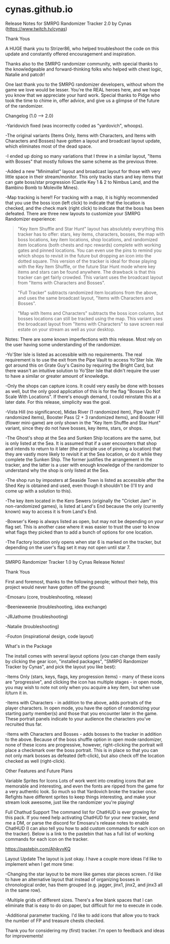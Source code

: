 # cynas.github.io

Release Notes for SMRPG Randomizer Tracker 2.0 by Cynas (https://www.twitch.tv/cynas)

Thank Yous

A HUGE thank you to Strizer86, who helped troubleshoot the code on this update and constantly offered encouragement and inspiration.

Thanks also to the SMRPG randomizer community, with special thanks to the knowledgeable and forward-thinking folks who helped with chest logic, Natalie and patcdr!

One last thank you to the SMRPG randomizer developers, without whom the game we love would be lesser.  You're the REAL heroes here, and we hope you know that we appreciate your hard work.  Special thanks to Pidge who took the time to chime in, offer advice, and give us a glimpse of the future of the randomizer.

Changelog (1.0 --> 2.0)

-Yaridovich fixed (was incorrectly coded as "yardovich", whoops).

-The original variants (Items Only, Items with Characters, and Items with Characters and Bosses) have gotten a layout and broadcast layout update, which eliminates most of the dead space.

-I ended up doing so many variations that I threw in a similar layout, "Items with Bosses" that mostly follows the same scheme as the previous three.

-Added a new "Minimalist" layout and broadcast layout for those with very little space in their stream/monitor.  This only tracks stars and key items that can gate boss/star progression (Castle Key 1 & 2 to Nimbus Land, and the Bambino Bomb to Moleville Mines).

-Map tracking is here!!  For tracking with a map, it is highly recommended that you use the boss icon (left click) to indicate that the location is checked, and the check mark (right click) to indicate that the boss has been defeated.  There are three new layouts to customize your SMRPG Randomizer experience:

 >"Key Item Shuffle and Star Hunt" layout has absolutely everything this tracker has to offer: stars, key items, characters, bosses, the map with boss locations, key item locations, shop locations, and randomized item locations (both chests and npc rewards) complete with working gates and pinned locations.  You can even use the pins to remind you which shops to revisit in the future but dropping an icon into the dotted square.  This version of the tracker is ideal for those playing with the Key Item Shuffle, or the future Star Hunt mode where key items and stars can be found anywhere.  The drawback is that this tracker can get fairly crowded.  This variant uses the broadcast layout from "Items with Characters and Bosses".

 >"Full Tracker" subtracts randomized item locations from the above, and uses the same broadcast layout, "Items with Characters and Bosses".

 >"Map with Items and Characters" subtracts the boss icon column, but bosses locations can still be tracked using the map.  This variant uses the broadcast layout from "Items with Characters" to save screen real estate on your stream as well as your desktop.

Notes:
There are some known imperfections with this release.  Most rely on the user having some understanding of the randomizer.

-Yo'Ster Isle is listed as accessible with no requirements.  The real requirement is to use the exit from the Pipe Vault to access Yo'Ster Isle.  We got around this on Grate Guy's Casino by requiring the Bright Card, but there wasn't an intuitive solution to Yo'Ster Isle that didn't require the user to have a similar or greater amount of knowledge.

-Only the shops can capture icons.  It could very easily be done with bosses as well, but the only good application of this is for the flag "Bosses Do Not Scale With Locations".  If there's enough demand, I could reinstate this at a later date.  For this release, simplicity was the goal.

-Vista Hill (no significance), Midas River (1 randomized item), Pipe Vault (7 randomized items), Booster Pass (2 + 3 randomized items), and Booster Hill (flower mini-game) are only shown in the "Key Item Shuffle and Star Hunt" variant, since they do not have bosses, key items, stars, or shops.

-The Ghost's shop at the Sea and Sunken Ship locations are the same, but is only listed at the Sea.  It is assumed that if a user encounters that shop and intends to return to it later (the principle use of pinning a location) that they are vastly more likely to revisit it at the Sea location, or do it while they complete the Sunken Ship.  The former justifies the arrangement in the tracker, and the latter is a user with enough knowledge of the randomizer to understand why the shop is only listed at the Sea.

-The shop run by imposters at Seaside Town is listed as accessible after the Shed Key is obtained and used, even though it shouldn't be (I'll try and come up with a solution to this).

-The key item located in the Kero Sewers (originally the "Cricket Jam" in non-randomized games), is listed at Land's End because the only (currently known) way to access it is from Land's End.

-Bowser's Keep is always listed as open, but may not be depending on your flag set.  This is another case where it was easier to trust the user to know what flags they picked than to add a bunch of options for one location.

-The Factory location only opens when star 6 is marked on the tracker, but depending on the user's flag set it may not open until star 7.

---------------------

SMRPG Randomizer Tracker 1.0 by Cynas Release Notes!

Thank Yous

First and foremost, thanks to the following people; without their help, this project would never have gotten off the ground:

-Emosaru (core, troubleshooting, release)

-Beenieweenie (troubleshooting, idea exchange)

-JRJathome (troubleshooting)

-Natalie (troubleshooting)

-Fouton (inspirational design, code layout)

What's in the Package

The install comes with several layout options (you can change them easily by clicking the gear icon, "installed packages", "SMRPG Randomizer Tracker by Cynas", and pick the layout you like best):

-Items Only (stars, keys, flags, key progression items) - many of these icons are "progressive", and clicking the icon has multiple stages - in open mode, you may wish to note not only when you acquire a key item, but when use it/turn it in.

-Items with Characters - in addition to the above, adds portraits of the player characters.  In open mode, you have the option of randomizing your starting party member(s) and those that you encounter later in the game.  These portrait panels indicate to your audience the characters you've recruited thus far.

-Items with Characters and Bosses - adds bosses to the tracker in addition to the above.  Because of the boss shuffle option in open mode randomizer, none of these icons are progressive, however, right-clicking the portrait will place a checkmark over the boss portrait.  This is in place so that you can not only mark bosses as defeated (left-click), but also check off the location checked as well (right-click).

Other Features and Future Plans

Variable Sprites for Icons
Lots of work went into creating icons that are memorable and interesting, and even the fonts are ripped from the game for a very authentic look.  So much so that Yardovich broke the tracker once.  Refights have different sprites to keep things interesting, and make your stream look awesome, just like the randomizer you're playing!

Full Chathud Support
The command list for ChatHUD is ever growing for this pack.  If you need help activating ChatHUD for your new tracker, send me a DM, or parse the discord for Emosaru's release notes to enable ChatHUD (I can also tell you how to add custom commands for each icon on the tracker).  Below is a link to the pastebin that has a full list of working commands for each icon on the tracker.

https://pastebin.com/AhjkyvKQ

Layout Update
The layout is just okay.  I have a couple more ideas I'd like to implement when I get more time:

-Changing the star layout to be more like games star pieces screen.  I'd like to have an alternative layout that instead of organizing bosses in chronological order, has them grouped (e.g. jagger, jinx1, jinx2, and jinx3 all in the same row).

-Multiple grids of different sizes.  There's a few blank spaces that I can eliminate that is easy to do on paper, but difficult for me to execute in code.

-Additional parameter tracking.  I'd like to add icons that allow you to track the number of FP and treasure chests checked.

Thank you for considering my (first) tracker.  I'm open to feedback and ideas for improvements!

